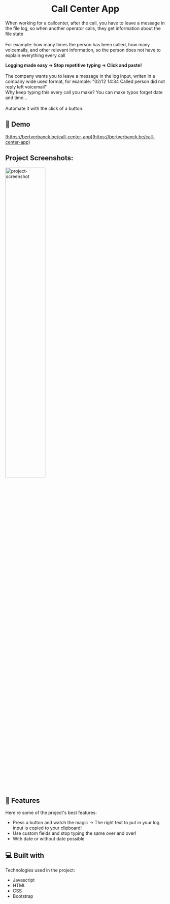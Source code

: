 <h1 align="center" id="title">Call Center App</h1>

<p>When working for a callcenter, after the call, you have to leave a message in the file log, so when another operator calls, they get information about the file state<br><br>
 For example: how many times the person has been called, how many voicemails, and other relevant information, so the person does not have to explain everything every call</p>

<p id="description"><b>Logging made easy -&gt; Stop repetitive typing -&gt; Click and paste!</b><br><br>The company wants you to leave a message in the log input, writen in a company wide used format, for example: "02/12 14:34 Called person did not reply left voicemail"<br> Why keep typing this every call you make? You can make typos forget date and time... <br><br>Automate it with the click of a button.</p>

<p>

<h2>🚀 Demo</h2>

[https://bertverbanck.be/call-center-app](https://bertverbanck.be/call-center-app)

<h2>Project Screenshots:</h2>

<img src="https://bertverbanck.be/img/projects/corona.png" alt="project-screenshot" width="50%">

  
  
<h2>🧐 Features</h2>

Here're some of the project's best features:

*   Press a button and watch the magic -> The right text to put in your log input is copied to your clipboard!
*   Use custom fields and stop typing the same over and over!
*   With date or without date possible

  
  
<h2>💻 Built with</h2>

Technologies used in the project:

*   Javascript
*   HTML
*   CSS
*   Bootstrap
